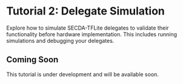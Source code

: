 # Tutorial 2: Delegate Simulation

Explore how to simulate SECDA-TFLite delegates to validate their functionality before hardware implementation. This includes running simulations and debugging your delegates.

## Coming Soon

This tutorial is under development and will be available soon.
